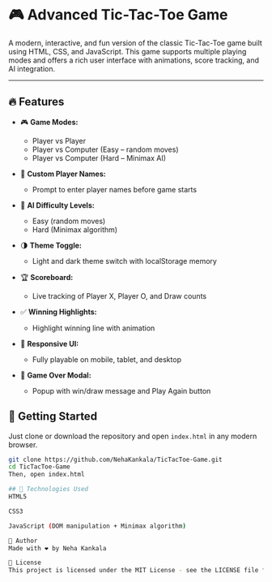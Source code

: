 # 🎮 Advanced Tic-Tac-Toe Game

A modern, interactive, and fun version of the classic Tic-Tac-Toe game built using HTML, CSS, and JavaScript. This game supports multiple playing modes and offers a rich user interface with animations, score tracking, and AI integration.

---

## 🔥 Features

- 🎮 **Game Modes:**
  - Player vs Player
  - Player vs Computer (Easy – random moves)
  - Player vs Computer (Hard – Minimax AI)

- 👥 **Custom Player Names:**
  - Prompt to enter player names before game starts

- 🧠 **AI Difficulty Levels:**
  - Easy (random moves)
  - Hard (Minimax algorithm)

- 🌗 **Theme Toggle:**
  - Light and dark theme switch with localStorage memory

- 🏆 **Scoreboard:**
  - Live tracking of Player X, Player O, and Draw counts

- ✅ **Winning Highlights:**
  - Highlight winning line with animation

- 📱 **Responsive UI:**
  - Fully playable on mobile, tablet, and desktop

- 🎉 **Game Over Modal:**
  - Popup with win/draw message and Play Again button

## 🚀 Getting Started

Just clone or download the repository and open `index.html` in any modern browser.

```bash
git clone https://github.com/NehaKankala/TicTacToe-Game.git
cd TicTacToe-Game
Then, open index.html

## 🧠 Technologies Used
HTML5

CSS3

JavaScript (DOM manipulation + Minimax algorithm)

🙌 Author
Made with ❤️ by Neha Kankala

📄 License
This project is licensed under the MIT License - see the LICENSE file for details.
